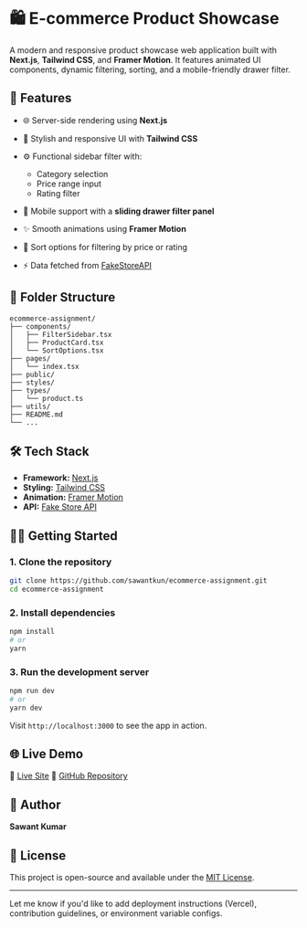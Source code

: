 # 🛍️ E-commerce Product Showcase

A modern and responsive product showcase web application built with **Next.js**, **Tailwind CSS**, and **Framer Motion**. It features animated UI components, dynamic filtering, sorting, and a mobile-friendly drawer filter.

## 🚀 Features

* 🌐 Server-side rendering using **Next.js**
* 🎨 Stylish and responsive UI with **Tailwind CSS**
* ⚙️ Functional sidebar filter with:

  * Category selection
  * Price range input
  * Rating filter
* 📱 Mobile support with a **sliding drawer filter panel**
* ✨ Smooth animations using **Framer Motion**
* 🔄 Sort options for filtering by price or rating
* ⚡ Data fetched from [FakeStoreAPI](https://fakestoreapi.com/)

## 📂 Folder Structure

```
ecommerce-assignment/
├── components/
│   ├── FilterSidebar.tsx
│   ├── ProductCard.tsx
│   └── SortOptions.tsx
├── pages/
│   └── index.tsx
├── public/
├── styles/
├── types/
│   └── product.ts
├── utils/
├── README.md
└── ...
```

## 🛠️ Tech Stack

* **Framework:** [Next.js](https://nextjs.org/)
* **Styling:** [Tailwind CSS](https://tailwindcss.com/)
* **Animation:** [Framer Motion](https://www.framer.com/motion/)
* **API:** [Fake Store API](https://fakestoreapi.com/)

## 🧑‍💻 Getting Started

### 1. Clone the repository

```bash
git clone https://github.com/sawantkun/ecommerce-assignment.git
cd ecommerce-assignment
```

### 2. Install dependencies

```bash
npm install
# or
yarn
```

### 3. Run the development server

```bash
npm run dev
# or
yarn dev
```

Visit `http://localhost:3000` to see the app in action.

## 🌐 Live Demo

🔗 [Live Site](https://ecommerce-assignment-ivory.vercel.app/)
🔗 [GitHub Repository](https://github.com/Sawantkun/ecommerce-assignment)

## 📝 Author

**Sawant Kumar**


## 📄 License

This project is open-source and available under the [MIT License](LICENSE).

---

Let me know if you'd like to add deployment instructions (Vercel), contribution guidelines, or environment variable configs.
